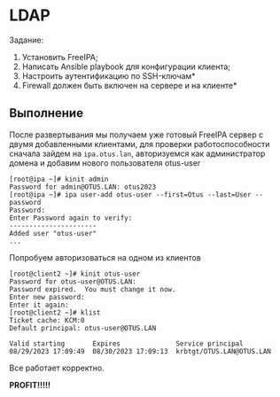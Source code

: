 # LDAP
Задание:
1) Установить FreeIPA;
2) Написать Ansible playbook для конфигурации клиента;
3) Настроить аутентификацию по SSH-ключам*
4) Firewall должен быть включен на сервере и на клиенте*
## Выполнение
После развертывания мы получаем уже готовый FreeIPA сервер с двумя добавленными клиентами, для проверки работоспособности сначала зайдем на `ipa.otus.lan`, авторизуемся как администратор домена и добавим нового пользователя otus-user
```
[root@ipa ~]# kinit admin
Password for admin@OTUS.LAN: otus2023
[root@ipa ~]# ipa user-add otus-user --first=Otus --last=User --password
Password:
Enter Password again to verify:
----------------------
Added user "otus-user"
...
```
Попробуем авторизоваться на одном из клиентов
```
[root@client2 ~]# kinit otus-user
Password for otus-user@OTUS.LAN:
Password expired.  You must change it now.
Enter new password:
Enter it again:
[root@client2 ~]# klist
Ticket cache: KCM:0
Default principal: otus-user@OTUS.LAN

Valid starting       Expires              Service principal
08/29/2023 17:09:49  08/30/2023 17:09:13  krbtgt/OTUS.LAN@OTUS.LAN
```
Все работает корректно.

**PROFIT!!!!!**
